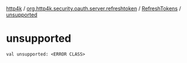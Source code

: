 [http4k](../../index.md) / [org.http4k.security.oauth.server.refreshtoken](../index.md) / [RefreshTokens](index.md) / [unsupported](./unsupported.md)

# unsupported

`val unsupported: <ERROR CLASS>`